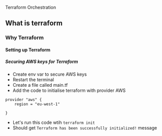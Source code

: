  Terraform Orchestration
## What is terraform
### Why Terraform
#### Setting up Terraform
##### Securing AWS keys for Terraform

- Create env var to secure AWS keys
- Restart the terminal
- Create a file called main.tf
- Add the code to initialise terraform with provider AWS

```
provider "aws" {
    region = "eu-west-1"

}
```

- Let's run this code wtih `terraform init`
- Should get `Terraform has been successfully initialized!` message